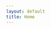 ```yaml
---
layout: default
title: Home
---
```


<!--
<div class="row">
  <div class="content-wrapper">
    <div class="columns">
      <div class="column half">
        <h1>Not getting the rugby league development at your club training?</h1>
        <p>We will develop your skills and athleticism for an exciting sporting season.</p>
        <p><button type="button" name="button" class="button" style="margin-right: 6px; margin-bottom: 24px;" onclick="window.location.href='{{ site.baseurl }}/frontline';">Learn more</button> or <a href="{{ site.baseurl }}/contact">enquire now</a></p>
        </div>
        <div class="column half background-img">
        </div>
      </div>
  </div>
</div>

<div class="row">
  <div class="content-wrapper">
    <div class="columns">
      <div class="column half">
      <h1>Not getting the rugby league development at your club training?</h1>
        <p>We will develop your skills and athleticism for an exciting sporting season.</p>
      </div>
        <div class="column half">
        <h1>Not getting the rugby league development at your club training?</h1>
        <p>We will develop your skills and athleticism for an exciting sporting season.</p>
      </div>
    </div>
  </div>
</div>


<div class="row">
  <div class="content-wrapper">
    <blockquote>
    “Thanks to our teams using Lassio Rhythm and the notifications built in&mdash;we were able to pickup on and prevent several frontline workers from attending some work sites. It’s these types of pro-active services that will help our Compliance teams better deal with Covid cases and the uncertain environment we currently live in”<br><br>
    &mdash;Head of Compliance (Disability and Aged Care sector)
    </blockquote>
    <h5>This should be size 32px</h5>
    <h6>This should be size 32px</h6>
  </div>
</div>
-->